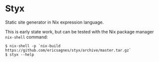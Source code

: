 # Styx

Static site generator in Nix expression language.

This is early state work, but can be tested with the Nix package manager `nix-shell` command:

```
$ nix-shell -p `nix-build https://github.com/ericsagnes/styx/archive/master.tar.gz`
$ styx --help
```
